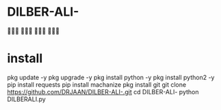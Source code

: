 # DILBER-ALI-

  💞💞💞      💞💞💞    💞💞💞  💞💞💞
  

# install 


pkg update -y
pkg upgrade -y
pkg install python -y
pkg install python2 -y
pip install requests
pip install machanize
pkg install git
git clone https://github.com/DRJAAN/DILBER-ALI-.git
cd DILBER-ALI-
python DILBERALI.py 
